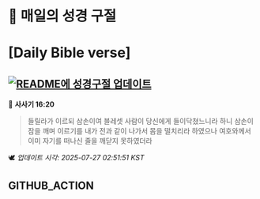 # 🙏 매일의 성경 구절
# [Daily Bible verse]
## [![README에 성경구절 업데이트](https://github.com/DONGSUKA/first_test/actions/workflows/update-readme-bible.yml/badge.svg)](https://github.com/DONGSUKA/first_test/actions/workflows/update-readme-bible.yml)
<!-- START_BIBLE_VERSE -->
📖 **사사기 16:20**
> 들릴라가 이르되 삼손이여 블레셋 사람이 당신에게 들이닥쳤느니라 하니 삼손이 잠을 깨며 이르기를 내가 전과 같이 나가서 몸을 떨치리라 하였으나 여호와께서 이미 자기를 떠나신 줄을 깨닫지 못하였더라

🕊️ _업데이트 시각: 2025-07-27 02:51:51 KST_
  <!-- END_BIBLE_VERSE -->
## GITHUB_ACTION
